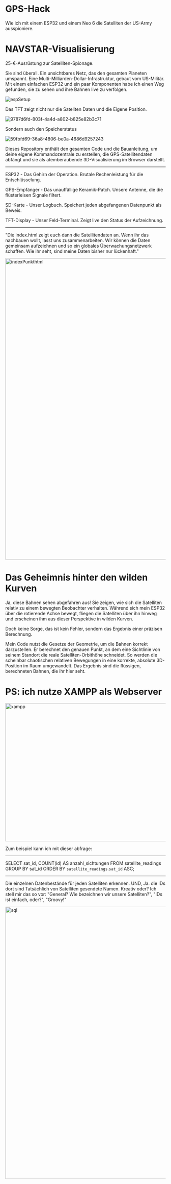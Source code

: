# GPS-Hack
Wie ich mit einem ESP32 und einem Neo 6 die Satelliten der US-Army ausspioniere. 

# NAVSTAR-Visualisierung
25-€-Ausrüstung zur Satelliten-Spionage.

Sie sind überall. Ein unsichtbares Netz, das den gesamten Planeten umspannt. Eine Multi-Milliarden-Dollar-Infrastruktur, gebaut vom US-Militär. Mit einem einfachen ESP32 und ein paar Komponenten habe ich einen Weg gefunden, sie zu sehen und ihre Bahnen live zu verfolgen.

![espSetup](https://github.com/user-attachments/assets/e975a205-6da6-4f4d-97f6-a768bb241824)


Das TFT zeigt nicht nur die Sateliten Daten und die Eigene Position. 

![9787d6fd-803f-4a4d-a802-b825e82b3c71](https://github.com/user-attachments/assets/f130e986-55e6-4f92-a6f8-b0157450522f)

Sondern auch den Speicherstatus

![59fbfd69-36a8-4806-be0a-4686d9257243](https://github.com/user-attachments/assets/74c39cc6-d57c-4267-be34-2fc2831457e2)

Dieses Repository enthält den gesamten Code und die Bauanleitung, um deine eigene Kommandozentrale zu erstellen, die GPS-Satellitendaten abfängt und sie als atemberaubende 3D-Visualisierung im Browser darstellt.


**********************************************************************************
ESP32	- 
Das Gehirn der Operation. Brutale Rechenleistung für die Entschlüsselung.

GPS-Empfänger	- 
Das unauffällige Keramik-Patch. Unsere Antenne, die die flüsterleisen Signale filtert.

SD-Karte - 
Unser Logbuch. Speichert jeden abgefangenen Datenpunkt als Beweis.

TFT-Display	- 
Unser Feld-Terminal. Zeigt live den Status der Aufzeichnung.
**********************************************************************************


"Die index.html zeigt euch dann die Satellitendaten an. Wenn ihr das nachbauen wollt, lasst uns zusammenarbeiten. Wir können die Daten gemeinsam aufzeichnen und so ein globales Überwachungsnetzwerk schaffen. Wie ihr seht, sind meine Daten bisher nur lückenhaft."

<img width="1906" height="944" alt="indexPunkthtml" src="https://github.com/user-attachments/assets/26ac3165-05fa-4897-be5f-50f3923d8c75" />


# Das Geheimnis hinter den wilden Kurven
Ja, diese Bahnen sehen abgefahren aus! Sie zeigen, wie sich die Satelliten relativ zu einem bewegten Beobachter verhalten. Während sich mein ESP32 über die rotierende Achse bewegt, fliegen die Satelliten über ihn hinweg und erscheinen ihm aus dieser Perspektive in wilden Kurven.

Doch keine Sorge, das ist kein Fehler, sondern das Ergebnis einer präzisen Berechnung.

Mein Code nutzt die Gesetze der Geometrie, um die Bahnen korrekt darzustellen. Er berechnet den genauen Punkt, an dem eine Sichtlinie von seinem Standort die reale Satelliten-Orbithöhe schneidet. So werden die scheinbar chaotischen relativen Bewegungen in eine korrekte, absolute 3D-Position im Raum umgewandelt. Das Ergebnis sind die flüssigen, berechneten Bahnen, die ihr hier seht.



# PS: ich nutze XAMPP als Webserver

<img width="667" height="433" alt="xampp" src="https://github.com/user-attachments/assets/d2c4ca25-6cf7-42f1-b044-8a838a545dc8" />


Zum beispiel kann ich mit dieser abfrage:
**********************************************************************************
SELECT sat_id, COUNT(id) AS anzahl_sichtungen FROM satellite_readings GROUP BY sat_id ORDER BY `satellite_readings`.`sat_id` ASC;
**********************************************************************************

Die einzelnen Datenbestände für jeden Satelliten erkennen. UND, Ja. die IDs dort sind Tatsächlich von Satelliten gesendete Namen. Kreativ oder?  Ich stell mir das so vor: "General? Wie bezeichnen wir unsere Satelliten?", "IDs ist einfach, oder?", "Groovy!" 

<img width="955" height="853" alt="sql" src="https://github.com/user-attachments/assets/49364168-f3e0-416a-ba38-164441b1b57f" />


